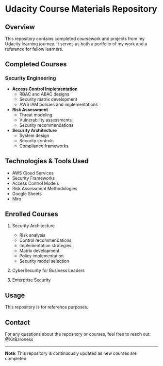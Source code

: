 # Udacity Course Materials Repository

## Overview
This repository contains completed coursework and projects from my Udacity learning journey. It serves as both a portfolio of my work and a reference for fellow learners.

## Completed Courses

### Security Engineering
- **Access Control Implementation**
  - RBAC and ABAC designs
  - Security matrix development
  - AWS IAM policies and implementations
- **Risk Assessment**
  - Threat modeling
  - Vulnerability assessments
  - Security recommendations
- **Security Architecture**
  - System design
  - Security controls
  - Compliance frameworks

## Technologies & Tools Used
- AWS Cloud Services
- Security Frameworks
- Access Control Models
- Risk Assessment Methodologies
- Google Sheets
- Miro

## Enrolled Courses 
1. Security Architecture
   - Risk analysis
   - Control recommendations
   - Implementation strategies
   - Matrix development
   - Policy implementation
   - Security model selection

2. CyberSecurity for Business Leaders

3. Enterprise Security


## Usage
This repository is for reference purposes.

## Contact
For any questions about the repository or courses, feel free to reach out:
@KitBaroness

---
**Note**: This repository is continuously updated as new courses are completed.
